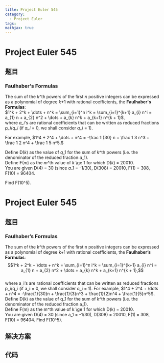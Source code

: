 ```yaml
---
title: Project Euler 545
category:
  - Project Euler
tags:
mathjax: true
---
```

<escape><!-- more --></escape>
    
# Project Euler 545
## 题目
### Faulhaber's Formulas


The sum of the <var>k</var>^th powers of the first <var>n</var> positive integers can be expressed as a polynomial of degree <var>k</var>+1 with rational coefficients, the <b>Faulhaber's Formulas</b>:<br />
$1^k + 2^k + \dots + n^k = \sum_{i=1}^n i^k = \sum_{i=1}^{k+1} a_{i} n^i = a_{1} n + a_{2} n^2 + \dots + a_{k} n^k + a_{k+1} n^{k + 1}$,<br />
where <var>a_i</var>'s are rational coefficients that can be written as reduced fractions <var>p_i</var>/<var>q_i</var> (if <var>a_i</var> = 0, we shall consider <var>q_i</var> = 1).

For example, $1^4 + 2^4 + \dots + n^4 = -\frac 1 {30} n + \frac 1 3 n^3 + \frac 1 2 n^4 + \frac 1 5 n^5.$

Define D(<var>k</var>) as the value of <var>q</var>_1 for the sum of <var>k</var>^th powers (i.e. the denominator of the reduced fraction <var>a</var>_1).<br />
Define F(<var>m</var>) as the <var>m</var>^th value of <var>k</var> \ge 1 for which D(<var>k</var>) = 20010.<br />
You are given D(4) = 30 (since <var>a</var>_1 = -1/30), D(308) = 20010, F(1) = 308, F(10) = 96404.

Find F(10^5).


# Project Euler 545
## 题目
### Faulhaber’s Formulas

The sum of the k^th powers of the first n positive integers can be expressed as a polynomial of degree k+1 with rational coefficients, the <b>Faulhaber’s Formulas</b>:<br>$$1^k + 2^k + \dots + n^k = \sum_{i=1}^n i^k = \sum_{i=1}^{k+1} a_{i} n^i = a_{1} n + a_{2} n^2 + \dots + a_{k} n^k + a_{k+1} n^{k + 1},$$<br>where a_i‘s are rational coefficients that can be written as reduced fractions p_i/q_i (if a_i&nbsp;=&nbsp;0, we shall consider q_i&nbsp;=&nbsp;1).
For example, $1^4 + 2^4 + \dots + n^4 = -\frac{1}{30}n + \frac{1}{3}n^3 + \frac{1}{2}n^4 + \frac{1}{5}n^5$.
Define D(k) as the value of q_1 for the sum of k^th powers (i.e. the denominator of the reduced fraction a_1).<br>Define F(m) as the m^th value of k&nbsp;\ge&nbsp;1 for which D(k)&nbsp;=&nbsp;20010.<br>You are given D(4) = 30 (since a_1&nbsp;=&nbsp;-1/30), D(308)&nbsp;=&nbsp;20010, F(1)&nbsp;=&nbsp;308, F(10)&nbsp;=&nbsp;96404.
Find F(10^5).


## 解决方案


## 代码


